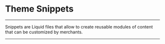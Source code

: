 # Theme Snippets

---

Snippets are Liquid files that allow to create reusable modules of content that can be customized by merchants.

---